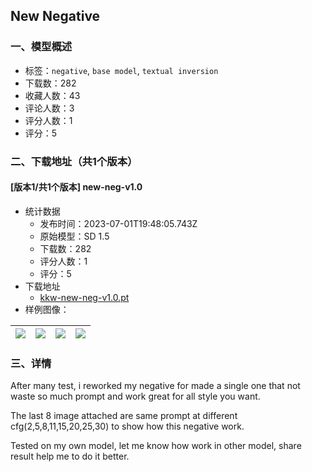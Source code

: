 ## New Negative
### 一、模型概述

- 标签：`negative`, `base model`, `textual inversion`
- 下载数：282
- 收藏人数：43
- 评论人数：3
- 评分人数：1
- 评分：5

### 二、下载地址（共1个版本）

#### [版本1/共1个版本] new-neg-v1.0

- 统计数据
  - 发布时间：2023-07-01T19:48:05.743Z
  - 原始模型：SD 1.5
  - 下载数：282
  - 评分人数：1
  - 评分：5
- 下载地址
  - [kkw-new-neg-v1.0.pt](https://civitai.com/api/download/models/108172)
- 样例图像：

| <img src="https://image.civitai.com/xG1nkqKTMzGDvpLrqFT7WA/62c82cab-44dd-485f-b462-21f99af7ab5f/width=450/1362181.jpeg" /> | <img src="https://image.civitai.com/xG1nkqKTMzGDvpLrqFT7WA/22431a7f-9fe2-41a3-b840-42147fee5641/width=450/1362157.jpeg" /> | <img src="https://image.civitai.com/xG1nkqKTMzGDvpLrqFT7WA/37b3f2ef-30c8-44fe-94a3-56cda8505ef7/width=450/1362155.jpeg" /> | <img src="https://image.civitai.com/xG1nkqKTMzGDvpLrqFT7WA/9531d11e-4462-4784-9bcd-65da3c2ee286/width=450/1362158.jpeg" /> |
| ---- | ---- | ---- | ---- |


### 三、详情
<p>After many test, i reworked my negative for made a single one that not waste so much prompt and work great for all style you want.</p><p></p><p>The last 8 image attached are same prompt at different cfg(2,5,8,11,15,20,25,30) to show how this negative work.</p><p></p><p>Tested on my own model, let me know how work in other model, share result help me to do it better.</p><p></p>